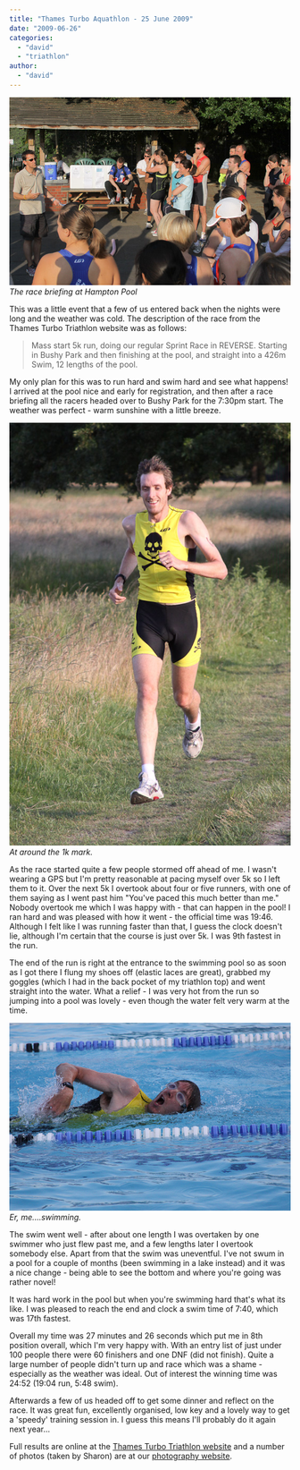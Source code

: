 ```yaml
---
title: "Thames Turbo Aquathlon - 25 June 2009"
date: "2009-06-26"
categories: 
  - "david"
  - "triathlon"
author: 
  - "david"
---
```


![The race briefing at Hampton Pool](/images/2009/20090625-img_5129.jpg)
*The race briefing at Hampton Pool*

This was a little event that a few of us entered back when the nights were long and the weather was cold. The description of the race from the Thames Turbo Triathlon website was as follows:

> Mass start 5k run, doing our regular Sprint Race in REVERSE. Starting in Bushy Park and then finishing at the pool, and straight into a 426m Swim, 12 lengths of the pool.

My only plan for this was to run hard and swim hard and see what happens! I arrived at the pool nice and early for registration, and then after a race briefing all the racers headed over to Bushy Park for the 7:30pm start. The weather was perfect - warm sunshine with a little breeze.

![At around the 1k mark.](/images/2009/20090625-img_5164.jpg)
*At around the 1k mark.*

As the race started quite a few people stormed off ahead of me. I wasn't wearing a GPS but I'm pretty reasonable at pacing myself over 5k so I left them to it. Over the next 5k I overtook about four or five runners, with one of them saying as I went past him "You've paced this much better than me." Nobody overtook me which I was happy with - that can happen in the pool! I ran hard and was pleased with how it went - the official time was 19:46. Although I felt like I was running faster than that, I guess the clock doesn't lie, although I'm certain that the course is just over 5k. I was 9th fastest in the run.

The end of the run is right at the entrance to the swimming pool so as soon as I got there I flung my shoes off (elastic laces are great), grabbed my goggles (which I had in the back pocket of my triathlon top) and went straight into the water. What a relief - I was very hot from the run so jumping into a pool was lovely - even though the water felt very warm at the time.

![Er, me....swimming.](/images/2009/20090625-img_5242.jpg)
*Er, me....swimming.*

The swim went well - after about one length I was overtaken by one swimmer who just flew past me, and a few lengths later I overtook somebody else. Apart from that the swim was uneventful. I've not swum in a pool for a couple of months (been swimming in a lake instead) and it was a nice change - being able to see the bottom and where you're going was rather novel!

It was hard work in the pool but when you're swimming hard that's what its like. I was pleased to reach the end and clock a swim time of 7:40, which was 17th fastest.

Overall my time was 27 minutes and 26 seconds which put me in 8th position overall, which I'm very happy with. With an entry list of just under 100 people there were 60 finishers and one DNF (did not finish). Quite a large number of people didn't turn up and race which was a shame - especially as the weather was ideal. Out of interest the winning time was 24:52 (19:04 run, 5:48 swim).

Afterwards a few of us headed off to get some dinner and reflect on the race. It was great fun, excellently organised, low key and a lovely way to get a 'speedy' training session in. I guess this means I'll probably do it again next year...

Full results are online at the [Thames Turbo Triathlon website](http://www.thamesturbo.com/race-series/aquathlon/results) and a number of photos (taken by Sharon) are at our [photography website](http://rowephoto.co.uk/triathlon/8687106).
